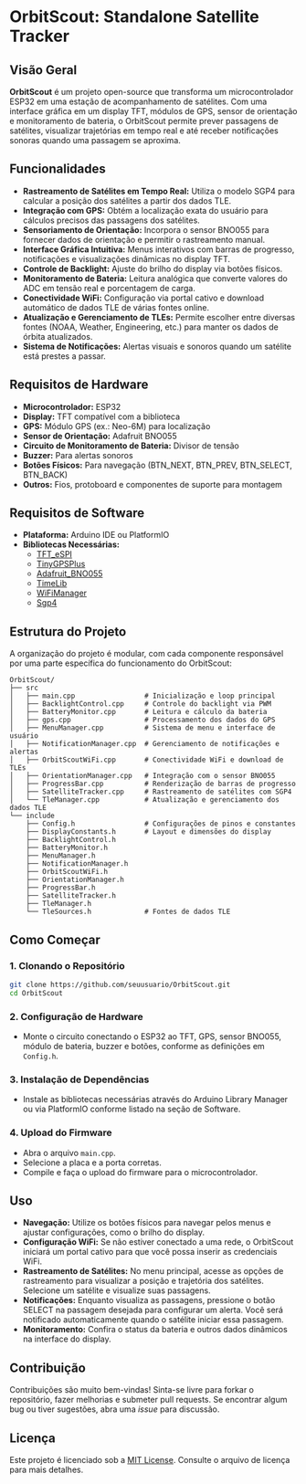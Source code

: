 
# OrbitScout: Standalone Satellite Tracker


## Visão Geral

**OrbitScout** é um projeto open-source que transforma um microcontrolador ESP32 em uma estação de acompanhamento de satélites. Com uma interface gráfica em um display TFT, módulos de GPS, sensor de orientação e monitoramento de bateria, o OrbitScout permite prever passagens de satélites, visualizar trajetórias em tempo real e até receber notificações sonoras quando uma passagem se aproxima.

## Funcionalidades

- **Rastreamento de Satélites em Tempo Real:** Utiliza o modelo SGP4 para calcular a posição dos satélites a partir dos dados TLE.
- **Integração com GPS:** Obtém a localização exata do usuário para cálculos precisos das passagens dos satélites.
- **Sensoriamento de Orientação:** Incorpora o sensor BNO055 para fornecer dados de orientação e permitir o rastreamento manual.
- **Interface Gráfica Intuitiva:** Menus interativos com barras de progresso, notificações e visualizações dinâmicas no display TFT.
- **Controle de Backlight:** Ajuste do brilho do display via botões físicos.
- **Monitoramento de Bateria:** Leitura analógica que converte valores do ADC em tensão real e porcentagem de carga.
- **Conectividade WiFi:** Configuração via portal cativo e download automático de dados TLE de várias fontes online.
- **Atualização e Gerenciamento de TLEs:** Permite escolher entre diversas fontes (NOAA, Weather, Engineering, etc.) para manter os dados de órbita atualizados.
- **Sistema de Notificações:** Alertas visuais e sonoros quando um satélite está prestes a passar.

## Requisitos de Hardware

- **Microcontrolador:** ESP32
- **Display:** TFT compatível com a biblioteca
- **GPS:** Módulo GPS (ex.: Neo-6M) para localização
- **Sensor de Orientação:** Adafruit BNO055
- **Circuito de Monitoramento de Bateria:** Divisor de tensão
- **Buzzer:** Para alertas sonoros
- **Botões Físicos:** Para navegação (BTN_NEXT, BTN_PREV, BTN_SELECT, BTN_BACK)
- **Outros:** Fios, protoboard e componentes de suporte para montagem

## Requisitos de Software

- **Plataforma:** Arduino IDE ou PlatformIO
- **Bibliotecas Necessárias:**
  - [TFT_eSPI](https://github.com/Bodmer/TFT_eSPI)
  - [TinyGPSPlus](https://github.com/mikalhart/TinyGPSPlus)
  - [Adafruit_BNO055](https://github.com/adafruit/Adafruit_BNO055)
  - [TimeLib](https://github.com/PaulStoffregen/Time)
  - [WiFiManager](https://github.com/tzapu/WiFiManager)
  - [Sgp4](https://github.com/dnwrnr/Arduino-SGP4)

## Estrutura do Projeto

A organização do projeto é modular, com cada componente responsável por uma parte específica do funcionamento do OrbitScout:

```
OrbitScout/
├── src
│   ├── main.cpp                 # Inicialização e loop principal
│   ├── BacklightControl.cpp     # Controle do backlight via PWM
│   ├── BatteryMonitor.cpp       # Leitura e cálculo da bateria
│   ├── gps.cpp                  # Processamento dos dados do GPS
│   ├── MenuManager.cpp          # Sistema de menu e interface de usuário
│   ├── NotificationManager.cpp  # Gerenciamento de notificações e alertas
│   ├── OrbitScoutWiFi.cpp       # Conectividade WiFi e download de TLEs
│   ├── OrientationManager.cpp   # Integração com o sensor BNO055
│   ├── ProgressBar.cpp          # Renderização de barras de progresso
│   ├── SatelliteTracker.cpp     # Rastreamento de satélites com SGP4
│   └── TleManager.cpp           # Atualização e gerenciamento dos dados TLE
└── include
    ├── Config.h                 # Configurações de pinos e constantes
    ├── DisplayConstants.h       # Layout e dimensões do display
    ├── BacklightControl.h       
    ├── BatteryMonitor.h        
    ├── MenuManager.h            
    ├── NotificationManager.h    
    ├── OrbitScoutWiFi.h         
    ├── OrientationManager.h     
    ├── ProgressBar.h            
    ├── SatelliteTracker.h       
    ├── TleManager.h             
    └── TleSources.h             # Fontes de dados TLE
```

## Como Começar

### 1. Clonando o Repositório

```bash
git clone https://github.com/seuusuario/OrbitScout.git
cd OrbitScout
```

### 2. Configuração de Hardware

- Monte o circuito conectando o ESP32 ao TFT, GPS, sensor BNO055, módulo de bateria, buzzer e botões, conforme as definições em `Config.h`.

### 3. Instalação de Dependências

- Instale as bibliotecas necessárias através do Arduino Library Manager ou via PlatformIO conforme listado na seção de Software.

### 4. Upload do Firmware

- Abra o arquivo `main.cpp`.
- Selecione a placa e a porta corretas.
- Compile e faça o upload do firmware para o microcontrolador.

## Uso

- **Navegação:** Utilize os botões físicos para navegar pelos menus e ajustar configurações, como o brilho do display.
- **Configuração WiFi:** Se não estiver conectado a uma rede, o OrbitScout iniciará um portal cativo para que você possa inserir as credenciais WiFi.
- **Rastreamento de Satélites:** No menu principal, acesse as opções de rastreamento para visualizar a posição e trajetória dos satélites. Selecione um satélite e visualize suas passagens.
- **Notificações:** Enquanto visualiza as passagens, pressione o botão SELECT na passagem desejada para configurar um alerta. Você será notificado automaticamente quando o satélite iniciar essa passagem.
- **Monitoramento:** Confira o status da bateria e outros dados dinâmicos na interface do display.


## Contribuição

Contribuições são muito bem-vindas! Sinta-se livre para forkar o repositório, fazer melhorias e submeter pull requests. Se encontrar algum bug ou tiver sugestões, abra uma *issue* para discussão.

## Licença

Este projeto é licenciado sob a [MIT License](LICENSE). Consulte o arquivo de licença para mais detalhes.

